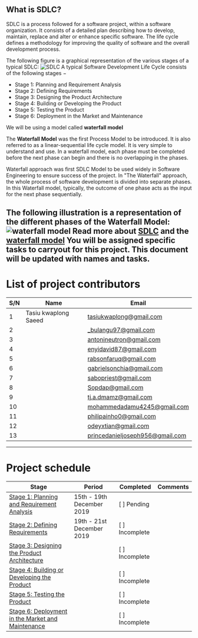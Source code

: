 ## What is SDLC?
SDLC is a process followed for a software project, within a software organization. It consists of a detailed plan describing how to develop, maintain, replace and alter or enhance specific software. The life cycle defines a methodology for improving the quality of software and the overall development process.

  The following figure is a graphical representation of the various stages of a typical SDLC: ![SDLC](https://www.tutorialspoint.com/sdlc/images/sdlc_stages.jpg) 
A typical Software Development Life Cycle consists of the following stages −

 - Stage 1: Planning and Requirement Analysis
 - Stage 2: Defining Requirements
 - Stage 3: Designing the Product Architecture
 - Stage 4: Building or Developing the Product
 - Stage 5: Testing the Product
 - Stage 6: Deployment in the Market and Maintenance

We will be using a model called **waterfall model**

The **Waterfall Model** was the first Process Model to be introduced. It is also referred to as a linear-sequential life cycle model. It is very simple to understand and use. In a waterfall model, each phase must be completed before the next phase can begin and there is no overlapping in the phases.

Waterfall approach was first SDLC Model to be used widely in Software Engineering to ensure success of the project. In "The Waterfall" approach, the whole process of software development is divided into separate phases. In this Waterfall model, typically, the outcome of one phase acts as the input for the next phase sequentially.

The following illustration is a representation of the different phases of the Waterfall Model: ![waterfall model](https://www.tutorialspoint.com/sdlc/images/sdlc_waterfall_model.jpg) 
Read more about [SDLC](https://www.tutorialspoint.com/sdlc/sdlc_overview.htm) and the [waterfall model](https://www.tutorialspoint.com/sdlc/sdlc_waterfall_model.htm)
You will be assigned specific tasks to carryout for this project. This document will be updated with names and tasks.
---
# List of project contributors
| S/N | Name | Email |
| ----------- | ----------- | ----------- | 
| 1 | Tasiu kwaplong Saeed| tasiukwaplong@gmail.com|
| 2 |   | _bulangu97@gmail.com|
| 3 |   | antonineutron@gmail.com|
| 4 |   | enyidavid87@gmail.com|
| 5 |   | rabsonfaruq@gmail.com|
| 6 |   | gabrielsonchia@gmail.com|
| 7 |   | sabopriest@gmail.com|
| 8 |   | Sopdap@gmail.com|
| 9 |   | tj.a.dmamz@gmail.com|
| 10 |   | mohammedadamu4245@gmail.com|
| 11 |   | philipainho0@gmail.com|
| 12 |   | odeyxtian@gmail.com|
| 13 |   | princedanieljoseph956@gmail.com|

---
# Project schedule
| Stage | Period | Completed | Comments |
| ----------- | ----------- | ----------- | ----------- |
| [Stage 1: Planning and Requirement Analysis](stage1.md)   | 15th - 19th  December 2019 |  [ ] Pending | |
| [Stage 2: Defining Requirements](stage2.md)   | 19th - 21st  December 2019 |  [ ] Incomplete | |
| [Stage 3: Designing the Product Architecture](stage3.md)   |  |  [ ] Incomplete | |
| [Stage 4: Building or Developing the Product](stage4.md)   |  |  [ ] Incomplete | |
| [Stage 5: Testing the Product](stage5.md)   |  |  [ ] Incomplete | |
| [Stage 6: Deployment in the Market and Maintenance](stage6.md)   |  |  [ ] Incomplete | |
